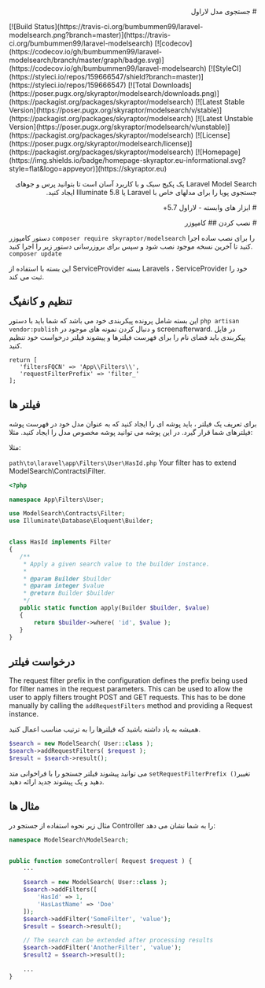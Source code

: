 <p dir="rtl">
# جستجوی مدل لاراول
</p>
[![Build Status](https://travis-ci.org/bumbummen99/laravel-modelsearch.png?branch=master)](https://travis-ci.org/bumbummen99/laravel-modelsearch)
[![codecov](https://codecov.io/gh/bumbummen99/laravel-modelsearch/branch/master/graph/badge.svg)](https://codecov.io/gh/bumbummen99/laravel-modelsearch)
[![StyleCI](https://styleci.io/repos/159666547/shield?branch=master)](https://styleci.io/repos/159666547)
[![Total Downloads](https://poser.pugx.org/skyraptor/modelsearch/downloads.png)](https://packagist.org/packages/skyraptor/modelsearch)
[![Latest Stable Version](https://poser.pugx.org/skyraptor/modelsearch/v/stable)](https://packagist.org/packages/skyraptor/modelsearch)
[![Latest Unstable Version](https://poser.pugx.org/skyraptor/modelsearch/v/unstable)](https://packagist.org/packages/skyraptor/modelsearch)
[![License](https://poser.pugx.org/skyraptor/modelsearch/license)](https://packagist.org/packages/skyraptor/modelsearch)
[![Homepage](https://img.shields.io/badge/homepage-skyraptor.eu-informational.svg?style=flat&logo=appveyor)](https://skyraptor.eu)

<p dir="rtl">
 Laravel Model Search یک پکیج سبک و با کاربرد آسان است تا بتوانید پرس و جوهای جستجوی پویا را برای مدلهای خاص با Laravel یا Illuminate 5.8 ایجاد کنید.
</p>
<p dir="rtl">
# ابزار های وابسته
 - لاراول 5.7+

</p>
<p dir="rtl">
 # نصب کردن
 ## کامپوزر

دستور کامپوزر  ```composer require skyraptor/modelsearch``` را برای نصب ساده اجرا کنید تا آخرین نسخه موجود نصب شود و سپس برای بروزرسانی دستور زیر را اجرا کنید.
```composer update```

این بسته با استفاده از ServiceProvider بسته Laravels ، ServiceProvider خود را ثبت می کند.

## تنظیم و کانفیگ

این بسته شامل پرونده پیکربندی خود می باشد که شما باید با دستور ```php artisan vendor:publish``` و دنبال کردن نمونه های موجود در screenafterward. در فایل پیکربندی باید فضای نام را برای فهرست فیلترها و پیشوند فیلتر درخواست خود تنظیم کنید.

 ```
return [
    'filtersFQCN' => 'App\\Filters\\',
    'requestFilterPrefix' => 'filter_'
];
 ```

## فیلتر ها

برای تعریف یک فیلتر ، باید پوشه ای را ایجاد کنید که به عنوان مدل خود در فهرست پوشه فیلترهای شما قرار گیرد. در این پوشه می توانید پوشه مخصوص مدل را ایجاد کنید. مثلا:

مثلا:

 ```path\to\laravel\app\Filters\User\HasId.php```
 Your filter has to extend ModelSearch\Contracts\Filter.

 ```php
 <?php

namespace App\Filters\User;

use ModelSearch\Contracts\Filter;
use Illuminate\Database\Eloquent\Builder;


class HasId implements Filter
{
    /**
     * Apply a given search value to the builder instance.
     *
     * @param Builder $builder
     * @param integer $value
     * @return Builder $builder
     */
    public static function apply(Builder $builder, $value)
    {
        return $builder->where( 'id', $value );
    }
}
 ```


## درخواست فیلتر

The request filter prefix  in the configuration defines the prefix being used for filter names in the request parameters. This can be used to allow the user to apply filters trought POST and GET requests. This has to be done manually by calling the ```addRequestFilters``` method and providing a Request instance.

همیشه به یاد داشته باشید که فیلترها را به ترتیب مناسب اعمال کنید.
 ```php
 $search = new ModelSearch( User::class );
 $search->addRequestFilters( $request );
 $result = $search->result();
 ```

می توانید پیشوند فیلتر جستجو را با فراخوانی متد  ```setRequestFilterPrefix ()```تغییر دهید و یک پیشوند جدید ارائه دهید.

## مثال ها

مثال زیر نحوه استفاده از جستجو در Controller را به شما نشان می دهد:

```php
namespace ModelSearch\ModelSearch;


public function someController( Request $request ) {
    ...

    $search = new ModelSearch( User::class );
    $search->addFilters([
        'HasId' => 1,
        'HasLastName' => 'Doe'
    ]);
    $search->addFilter('SomeFilter', 'value');
    $result = $search->result();

    // The search can be extended after processing results
    $search->addFilter('AnotherFilter', 'value');
    $result2 = $search->result();

    ...
}
```
</p>
